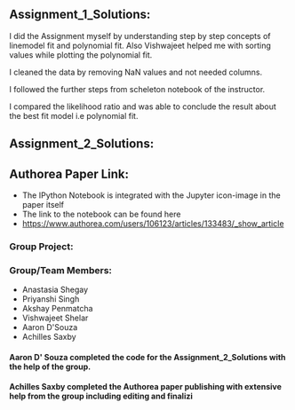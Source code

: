 ##  Assignment_1_Solutions:
I did the Assignment myself by understanding step by step concepts of linemodel fit and polynomial fit. Also Vishwajeet helped me with sorting values while plotting the polynomial fit.

I cleaned the data by removing NaN values and not needed columns.

I followed the further steps from scheleton notebook of the instructor.

I compared the likelihood ratio and was able to conclude the result about the best fit model i.e polynomial fit. 





## Assignment_2_Solutions:
## Authorea Paper Link:
  - The IPython Notebook is integrated with the Jupyter icon-image in the paper itself
  - The link to the notebook can be found here
  - https://www.authorea.com/users/106123/articles/133483/_show_article 

### Group Project:
### Group/Team Members:
  - Anastasia Shegay
  - Priyanshi Singh
  - Akshay Penmatcha
  - Vishwajeet Shelar
  - Aaron D'Souza
  - Achilles Saxby
  
#### Aaron D' Souza completed the code for the Assignment_2_Solutions with the help of the group.
#### Achilles Saxby completed the Authorea paper publishing with extensive help from the group including editing and finalizi
